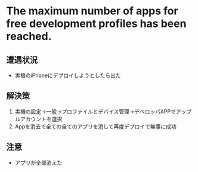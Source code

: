 # The maximum number of apps for free development profiles has been reached.

## 遭遇状況

- 実機のiPhoneにデプロイしようとしたら出た

## 解決策
1. 実機の設定->一般->プロファイルとデバイス管理->デベロッパAPPでアップルアカウントを選択
2. Appを消去で全ての全てのアプリを消して再度デプロイで無事に成功

## 注意
- アプリが全部消えた

